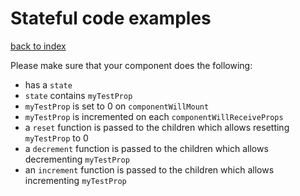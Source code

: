 # Stateful code examples

[back to index](../README.md)

Please make sure that your component does the following:

- has a `state`
- `state` contains `myTestProp`
- `myTestProp` is set to 0 on `componentWillMount`
- `myTestProp` is incremented on each `componentWillReceiveProps`
- a `reset` function is passed to the children which allows resetting `myTestProp` to 0
- a `decrement` function is passed to the children which allows decrementing `myTestProp`
- an `increment` function is passed to the children which allows incrementing `myTestProp`
